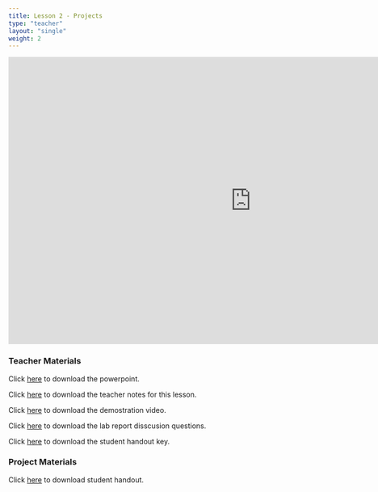 ```yaml
---
title: Lesson 2 - Projects
type: "teacher" 
layout: "single"
weight: 2
---
```


<iframe src="https://docs.google.com/presentation/d/e/2PACX-1vTMwHd6wR8-Og9g4IgjXcCnEseBFAgSBGRpXmuJFSISwymG3B7i6IkKHpH796loOWb3Tcjsihi2oigN/embed?start=false&loop=false&delayms=3000" frameborder="0" width="960" height="569" allowfullscreen="true" mozallowfullscreen="true" webkitallowfullscreen="true"></iframe>

### Teacher Materials

Click <a href="https://docs.google.com/presentation/d/17IsOHBnBax1FDTlcu8nxzx47YddgFef6NCGEeX5oxPk/edit?usp=sharing" target="_blank">here</a> to download the powerpoint.

Click <a href="https://docs.google.com/document/d/18HDLEDRZ8g4On0CDacMOaOsz0PwLuf6L1NgwnRkBXdM/edit?usp=sharing" target="_blank">here</a> to download the teacher notes for this lesson.

Click <a href="https://drive.google.com/file/d/1WDxFuhRBs9xbDGkIWVb_6L2We9EwbZpb/view?usp=sharing" target="_blank">here</a> to download the demostration video.

Click <a href="https://docs.google.com/document/d/1262zihlS40ckArhjrYfHHzIgmwoxceTQfKXvSqxiwrc/edit?usp=sharing" target="_blank">here</a> to download the lab report disscusion questions.

Click <a href="https://docs.google.com/document/d/1-tAqWqBhP3O_6BLEQd1lDd1SA5ss9npwMKGtH2NvcU0/edit?usp=sharing" target="_blank">here</a> to download the student handout key.


### Project Materials

Click <a href="https://docs.google.com/document/d/1Rs6ijGbEykg-Xvgi0S_XaDd7yzHuLaPCdFY9pKf-9u8/edit?usp=sharing" target="_blank">here</a> to download student handout.
